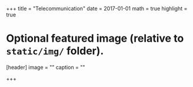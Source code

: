 +++
title = "Telecommunication"
date = 2017-01-01
math = true
highlight = true

# Optional featured image (relative to `static/img/` folder).
[header]
image = ""
caption = ""

+++
